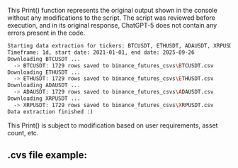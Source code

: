 This Print() function represents the original output shown in the console without any modifications to the script. 
The script was reviewed before execution, and in its original response, ChatGPT-5 does not contain any errors present in the code.

```bash
Starting data extraction for tickers: BTCUSDT, ETHUSDT, ADAUSDT, XRPUSDT
Timeframe: 1d, start date: 2021-01-01, end date: 2025-09-26
Downloading BTCUSDT ...
  -> BTCUSDT: 1729 rows saved to binance_futures_csvs\BTCUSDT.csv
Downloading ETHUSDT ...
  -> ETHUSDT: 1729 rows saved to binance_futures_csvs\ETHUSDT.csv
Downloading ADAUSDT ...
  -> ADAUSDT: 1729 rows saved to binance_futures_csvs\ADAUSDT.csv
Downloading XRPUSDT ...
  -> XRPUSDT: 1729 rows saved to binance_futures_csvs\XRPUSDT.csv
Data extraction finished :)
```

This Print() is subject to modification based on user requirements, asset count, etc.

## .cvs file example:

